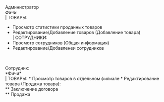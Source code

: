 Администратор
<br>*Фичи*
<br>| ТОВАРЫ:
* Просмотр статистики проданных товаров
* Редактирование/Добавление товаров (Добавление товара)
<br>| СОТРУДНИКИ:
* Просмотр сотрудников (Общая информация)
* Редактирование/Добавленеи сотрудников
<br>
<br>
Сотрудник:
<br>*Фичи*
<br>| ТОВАРЫ:
* Просмотр товаров в отдельном филиале 
* Редактирование товара (Продажа товара):
	<br>** Заключение договора
	<br>** Продажа
